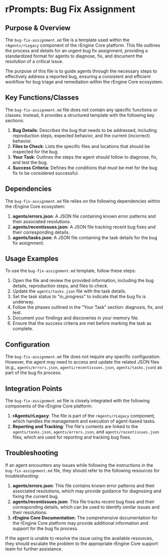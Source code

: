# rPrompts: Bug Fix Assignment

## Purpose & Overview

The `bug-fix-assignment.md` file is a template used within the `rAgents/rLegacy` component of the rEngine Core platform. This file outlines the process and details for an urgent bug fix assignment, providing a standardized format for agents to diagnose, fix, and document the resolution of a critical issue.

The purpose of this file is to guide agents through the necessary steps to effectively address a reported bug, ensuring a consistent and efficient workflow for bug triage and remediation within the rEngine Core ecosystem.

## Key Functions/Classes

The `bug-fix-assignment.md` file does not contain any specific functions or classes. Instead, it provides a structured template with the following key sections:

1. **Bug Details**: Describes the bug that needs to be addressed, including reproduction steps, expected behavior, and the current (incorrect) behavior.
2. **Files to Check**: Lists the specific files and locations that should be inspected for the bug.
3. **Your Task**: Outlines the steps the agent should follow to diagnose, fix, and test the bug.
4. **Success Criteria**: Defines the conditions that must be met for the bug fix to be considered successful.

## Dependencies

The `bug-fix-assignment.md` file relies on the following dependencies within the rEngine Core ecosystem:

1. **agents/errors.json**: A JSON file containing known error patterns and their associated resolutions.
2. **agents/recentissues.json**: A JSON file tracking recent bug fixes and their corresponding details.
3. **agents/tasks.json**: A JSON file containing the task details for the bug fix assignment.

## Usage Examples

To use the `bug-fix-assignment.md` template, follow these steps:

1. Open the file and review the provided information, including the bug details, reproduction steps, and files to check.
2. Update the `agents/tasks.json` file with the task details.
3. Set the task status to "in_progress" to indicate that the bug fix is underway.
4. Follow the phases outlined in the "Your Task" section: diagnosis, fix, and test.
5. Document your findings and discoveries in your memory file.
6. Ensure that the success criteria are met before marking the task as complete.

## Configuration

The `bug-fix-assignment.md` file does not require any specific configuration. However, the agent may need to access and update the related JSON files (e.g., `agents/errors.json`, `agents/recentissues.json`, `agents/tasks.json`) as part of the bug fix process.

## Integration Points

The `bug-fix-assignment.md` file is closely integrated with the following components of the rEngine Core platform:

1. **rAgents/rLegacy**: The file is part of the `rAgents/rLegacy` component, which handles the management and execution of agent-based tasks.
2. **Reporting and Tracking**: The file's contents are linked to the `agents/tasks.json`, `agents/errors.json`, and `agents/recentissues.json` files, which are used for reporting and tracking bug fixes.

## Troubleshooting

If an agent encounters any issues while following the instructions in the `bug-fix-assignment.md` file, they should refer to the following resources for troubleshooting:

1. **agents/errors.json**: This file contains known error patterns and their associated resolutions, which may provide guidance for diagnosing and fixing the current bug.
2. **agents/recentissues.json**: This file tracks recent bug fixes and their corresponding details, which can be used to identify similar issues and their resolutions.
3. **rEngine Core Documentation**: The comprehensive documentation for the rEngine Core platform may provide additional information and support for the bug fix process.

If the agent is unable to resolve the issue using the available resources, they should escalate the problem to the appropriate rEngine Core support team for further assistance.
